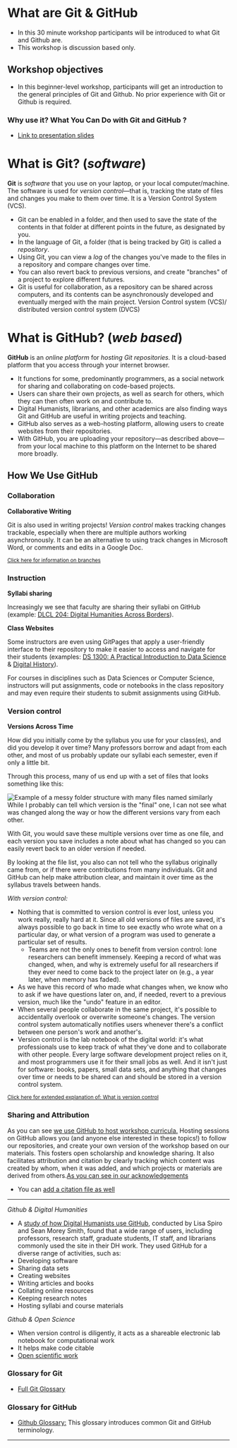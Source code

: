 # What are Git & GitHub 
- In this 30 minute workshop participants will be introduced to what Git and Github are. 
- This workshop is discussion based only.

## Workshop objectives
- In this beginner-level workshop, participants will get an introduction to the general principles of Git and Github. No prior experience with Git or Github is required. 

### Why use it? What You Can Do with Git and GitHub ?

* <a href="https://github.com/SouthernMethodistUniversity/git/blob/main/sections/files/HPCgithubintro.pdf">Link to presentation slides</a>

# What is Git? (*software*) 

**Git** is *software* that you use on your laptop, or your local computer/machine. The software is used for *version control*—that is, tracking the state of files and changes you make to them over time. It is a Version Control System (VCS).
- Git can be enabled in a folder, and then used to save the state of the contents in that folder at different points in the future, as designated by you. 
- In the language of Git, a folder (that is being tracked by Git) is called a *repository*. 
- Using Git, you can view a *log* of the changes you've made to the files in a repository and compare changes over time. 
- You can also revert back to previous versions, and create "branches" of a project to explore different futures. 
- Git is useful for collaboration, as a repository can be shared across computers, and its contents can be asynchronously developed and eventually merged with the main project.
Version Control system (VCS)/ distributed version control system (DVCS)

# What is GitHub? (*web based*) 

**GitHub** is an *online platform* for *hosting Git repositories.* It is a cloud-based platform that you access through your internet browser.
- It functions for some, predominantly programmers, as a social network for sharing and collaborating on code-based projects. 
- Users can share their own projects, as well as search for others, which they can then often work on and contribute to. 
- Digital Humanists, librarians, and other academics are also finding ways Git and GitHub are useful in writing projects and teaching. 
- GitHub also serves as a web-hosting platform, allowing users to create websites from their repositories.
- With GitHub, you are uploading your repository—as described above—from your local machine to this platform on the Internet to be shared more broadly.


## How We Use GitHub

### Collaboration

**Collaborative Writing**

Git is also used in writing projects! _Version control_ makes tracking changes trackable, especially when there are multiple authors working asynchronously. It can be an alternative to using track changes in Microsoft Word, or comments and edits in a Google Doc.

<sub> [Click here for information on branches](https://docs.github.com/en/pull-requests/collaborating-with-pull-requests/proposing-changes-to-your-work-with-pull-requests/about-branches)</sub>


### Instruction

**Syllabi sharing**

Increasingly we see that faculty are sharing their syllabi on GitHub (example: [DLCL 204: Digital Humanities Across Borders](https://github.com/quinnanya/dlcl204)).

**Class Websites**


Some instructors are even using GitPages that apply a user-friendly interface to their repository to make it easier to access and navigate for their students (examples: [DS 1300: A Practical Introduction to Data Science](https://southernmethodistuniversity.github.io/ds_1300/book/00_introduction.html) & [Digital History](https://digitalhistory.github.io/)). 

For courses in disciplines such as Data Sciences or Computer Science, instructors  will put assignments, code or notebooks in the class repository and may even require their students to submit assignments using GitHub. 


### Version control

**Versions Across Time** 

How did you initially come by the syllabus you use for your class(es), and did you develop it over time? Many professors borrow and adapt from each other, and most of us probably update our syllabi each semester, even if only a little bit.

Through this process, many of us end up with a set of files that looks something like this:

![Example of a messy folder structure with many files named similarly](../sections/images/messy-file-structure.png)
While I probably can tell which version is the "final" one, I can not see what was changed along the way or how the different versions vary from each other.

With Git, you would save these multiple versions over time as one file, and each version you save includes a note about what has changed so you can easily revert back to an older version if needed.

By looking at the file list, you also can not tell who the syllabus originally came from, or if there were contributions from many individuals. Git and GitHub can help make attribution clear, and maintain it over time as the syllabus travels between hands.

*With version control:*
- Nothing that is committed to version control is ever lost, unless you work really, really hard at it. Since all old versions of files are saved, it's always possible to go back in time to see exactly who wrote what on a particular day, or what version of a program was used to generate a particular set of results.
   - Teams are not the only ones to benefit from version control: lone researchers can benefit immensely.  Keeping a record of what was changed, when, and why is extremely useful for all researchers if they ever need to come back to the project later on (e.g., a year later, when memory has faded).
- As we have this record of who made what changes when, we know who to ask if we have questions later on, and, if needed, revert to a previous version, much like the "undo" feature in an editor.
- When several people collaborate in the same project, it's possible to accidentally overlook or overwrite someone's changes. The version control system automatically notifies users whenever there's a conflict between one person's work and another's.
- Version control is the lab notebook of the digital world: it's what professionals use to keep track of what they've done and to collaborate with other people.  Every large software development project relies on it, and most programmers use it for their small jobs as well.  And it isn't just for software: books, papers, small data sets, and anything that changes over time or needs to be shared can and should be stored in a version control system.

<sub> [Click here for extended explanation of: What is version control](https://swcarpentry.github.io/git-novice/01-basics.html)</sub>


### Sharing and Attribution

As you can see [we use GitHub to host workshop curricula.](https://github.com/SouthernMethodistUniversity?q=git&type=all&language=&sort=) Hosting sessions on GitHub allows you (and anyone else interested in these topics!) to follow our repositories, and create your own version of the workshop based on our materials. This fosters open scholarship and knowledge sharing. It also facilitates attribution and citation by clearly tracking which content was created by whom, when it was added, and which projects or materials are derived from others.[As you can see in our acknowledgements](https://github.com/SouthernMethodistUniversity/git#acknowledgements)
- You can [add a citation file as well](https://swcarpentry.github.io/git-novice/12-citation.html)

---
*Github & Digital Humanities*
- A [study of how Digital Humanists use GitHub](https://digitalscholarship.files.wordpress.com/2016/07/spirosmithdh2016githubpresentationfinal.pdf), conducted by Lisa Spiro and Sean Morey Smith, found that a wide range of users, including professors, research staff, graduate students, IT staff, and librarians commonly used the site in their DH work. They used GitHub for a diverse range of activities, such as:
- Developing software
- Sharing data sets
- Creating websites
- Writing articles and books
- Collating online resources
- Keeping research notes
- Hosting syllabi and course materials

*Github & Open Science*
- When version control is diligently, it acts as a shareable electronic lab notebook for computational work
- It helps make code citable 
- [Open scientific work](https://swcarpentry.github.io/git-novice/10-open.html)

### Glossary for Git
- [Full Git Glossary](https://git-scm.com/docs/gitglossary)  

### Glossary for GitHub
- [Github Glossary:](https://docs.github.com/en/get-started/quickstart/github-glossary) This glossary introduces common Git and GitHub terminology.


---
